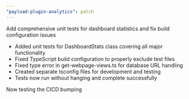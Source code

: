 ```yaml
---
"payload-plugin-analytics": patch
---
```


Add comprehensive unit tests for dashboard statistics and fix build configuration issues

- Added unit tests for DashboardStats class covering all major functionality
- Fixed TypeScript build configuration to properly exclude test files
- Fixed type error in get-webpage-views.ts for database URL handling
- Created separate tsconfig files for development and testing
- Tests now run without hanging and complete successfully 

Now testing the CICD bumping